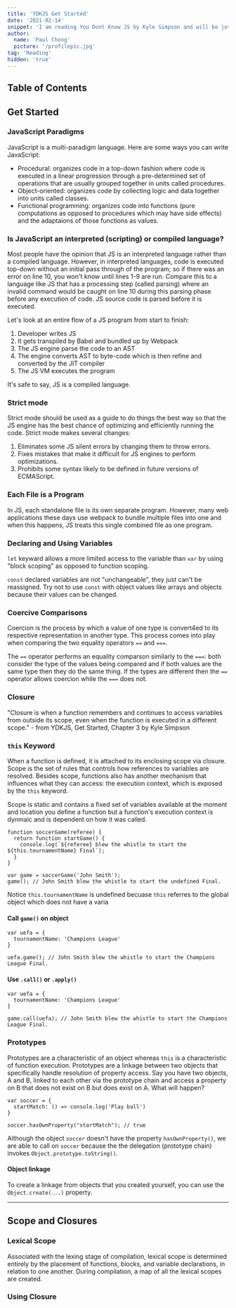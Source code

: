 ```yaml
---
title: 'YDKJS Get Started'
date: '2021-02-14'
snippet: 'I am reading You Dont Know JS by Kyle Simpson and will be jotting down notes and things I have learned so that I can reference them in the future.'
author:
  name: 'Paul Chong'
  picture: '/profilepic.jpg'
tag: 'Reading'
hidden: 'true'
---
```


## Table of Contents

## Get Started

### JavaScript Paradigms

JavaScript is a multi-paradigm language. Here are some ways you can write JavaScript:

- Procedural: organizes code in a top-down fashion where code is executed in a linear progression through a pre-determined set of operations that are usually grouped together in units called procedures.
- Object-oriented: organizes code by collecting logic and data together into units called classes.
- Functional programming: organizes code into functions (pure computations as opposed to procedures which may have side effects) and the adaptaions of those functions as values.

### Is JavaScript an interpreted (scripting) or compiled language?

Most people have the opinion that JS is an interpreted language rather than a compiled language. However, in interpreted languages, code is executed top-down without an initial pass through of the program; so if there was an error on line 10, you won't know until lines 1-9 are run. Compare this to a language like JS that has a processing step (called parsing) where an invalid command would be caught on line 10 during this parsing phase before any execution of code. JS source code is parsed before it is executed.

Let's look at an entire flow of a JS program from start to finish:

1. Developer writes JS
2. It gets transpiled by Babel and bundled up by Webpack
3. The JS engine parse the code to an AST
4. The engine converts AST to byte-code which is then refine and converted by the JIT compiler
5. The JS VM executes the program

It's safe to say, JS is a compiled language.

### Strict mode

Strict mode should be used as a guide to do things the best way so that the JS engine has the best chance of optimizing and efficiently running the code. Strict mode makes several changes:

1. Eliminates some JS silent errors by changing them to throw errors.
2. Fixes mistakes that make it difficult for JS engines to perform optimizations.
3. Prohibits some syntax likely to be defined in future versions of ECMAScript.

### Each File is a Program

In JS, each standalone file is its own separate program. However, many web applications these days use webpack to bundle multiple files into one and when this happens, JS treats this single combined file as one program.

### Declaring and Using Variables

`let` keyward allows a more limited access to the variable than `var` by using "block scoping" as opposed to function scoping.

`const` declared variables are not "unchangeable", they just can't be reassigned. Try not to use `const` with object values like arrays and objects because their values can be changed.

### Coercive Comparisons

Coercion is the process by which a value of one type is convert4ed to its respective representation in another type. This process comes into play when comparing the two equality operators `==` and `===`.

The `==` operator performs an equality comparson similarly to the `===`: both consider the type of the values being compared and if both values are the same type then they do the same thing. If the types are different then the `==` operator allows coercion while the `===` does not.

### Closure

"Closure is when a function remembers and continues to access variables from outside its scope, even when the function is executed in a different scope." - from YDKJS, Get Started, Chapter 3 by Kyle Simpson

### `this` Keyword

When a function is defined, it is attached to its enclosing scope via closure. Scope is the set of rules that controls how references to variables are resolved. Besides scope, functions also has another mechanism that influences what they can access: the execution context, which is exposed by the `this` keyword.

Scope is static and contains a fixed set of variables available at the moment and location you define a function but a function's execution context is dynmaic and is dependent on how it was called.

```
function soccerGame(referee) {
  return function startGame() {
    console.log(`${referee} blew the whistle to start the ${this.tournamentName} Final`);
  }
}

var game = soccerGame('John Smith');
game(); // John Smith blew the whistle to start the undefined Final.
```

Notice `this.tournamentName` is undefined becuase `this` referres to the global object which does not have a varia

#### Call `game()` on object

```
var uefa = {
  tournamentName: 'Champions League'
}

uefa.game(); // John Smith blew the whistle to start the Champions League Final.
```

#### Use `.call()` or `.apply()`

```
var uefa = {
  tournamentName: 'Champions League'
}

game.call(uefa); // John Smith blew the whistle to start the Champions League Final.
```

### Prototypes

Prototypes are a characteristic of an object whereas `this` is a characteristic of function execution. Prototypes are a linkage between two objects that specifically handle resolution of property access. Say you have two objects, A and B, linked to each other via the prototype chain and access a property on B that does not exist on B but does exist on A. What will happen?

```
var soccer = {
  startMatch: () => console.log('Play ball')
}

soccer.hasOwnProperty("startMatch"); // true
```

Although the object `soccer` doesn't have the property `hasOwnProperty()`, we are able to call on `soccer` because the the delegation (prototype chain) invokes `Object.prototype.toString()`.

#### Object linkage

To create a linkage from objects that you created yourself, you can use the `Object.create(...)` property.

---

## Scope and Closures

### Lexical Scope

Associated with the lexing stage of compilation, lexical scope is determined entirely by the placement of functions, blocks, and variable declarations, in relation to one another. During compilation, a map of all the lexical scopes are created.

### Using Closure


